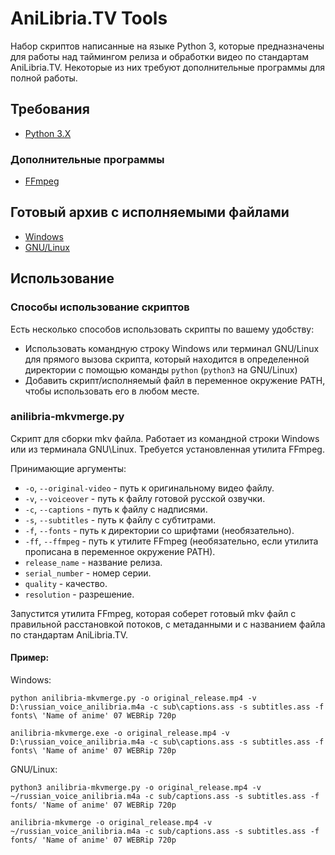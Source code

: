 # AniLibria.TV Tools
Набор скриптов написанные на языке Python 3, которые предназначены для работы над таймингом релиза и обработки видео по стандартам AniLibria.TV.
Некоторые из них требуют дополнительные программы для полной работы.

## Требования
  * [Python 3.X](https://www.python.org/downloads/)

### Дополнительные программы
  * [FFmpeg](https://ffmpeg.org/download.html)
  
## Готовый архив с исполняемыми файлами
  * [Windows](https://github.com/Shinyoro/AniLibria_Tools/releases/download/v1.0/anilibria-tools-windows.zip)
  * [GNU/Linux](https://github.com/Shinyoro/AniLibria_Tools/releases/download/v1.0/anilibria-tools-gnu-linux.tar.gz)
  
## Использование

### Способы использование скриптов
Есть несколько способов использовать скрипты по вашему удобству:

  * Использовать командную строку Windows или терминал GNU/Linux для прямого
  вызова скрипта, который находится в определенной директории с помощью команды `python` (`python3` на GNU/Linux)
  * Добавить скрипт/исполняемый файл в переменное окружение PATH, чтобы использовать его в любом месте.
  
### anilibria-mkvmerge.py
Скрипт для сборки mkv файла. Работает из командной строки Windows или из терминала GNU\Linux. Требуется установленная утилита FFmpeg.

Принимающие аргументы:

  * `-o`, `--original-video` - путь к оригинальному видео файлу.
  * `-v`, `--voiceover` - путь к файлу готовой русской озвучки.
  * `-c`, `--captions` - путь к файлу с надписями.
  * `-s`, `--subtitles` - путь к файлу с субтитрами.
  * `-f`, `--fonts` - путь к директории со шрифтами (необязательно).
  * `-ff`, `--ffmpeg` - путь к утилите FFmpeg (необязательно, если утилита прописана в переменное окружение PATH).
  * `release_name` - название релиза.
  * `serial_number` - номер серии.
  * `quality` - качество.
  * `resolution` - разрешение.
  
Запустится утилита FFmpeg, которая соберет готовый mkv файл с правильной расстановкой потоков,
с метаданными и с названием файла по стандартам AniLibria.TV.

#### Пример:
Windows:

`python anilibria-mkvmerge.py -o original_release.mp4 -v D:\russian_voice_anilibria.m4a -c sub\captions.ass -s subtitles.ass -f fonts\ 'Name of anime' 07 WEBRip 720p`

`anilibria-mkvmerge.exe -o original_release.mp4 -v D:\russian_voice_anilibria.m4a -c sub\captions.ass -s subtitles.ass -f fonts\ 'Name of anime' 07 WEBRip 720p`
    
GNU/Linux:

`python3 anilibria-mkvmerge.py -o original_release.mp4 -v ~/russian_voice_anilibria.m4a -c sub/captions.ass -s subtitles.ass -f fonts/ 'Name of anime' 07 WEBRip 720p`

`anilibria-mkvmerge -o original_release.mp4 -v ~/russian_voice_anilibria.m4a -c sub/captions.ass -s subtitles.ass -f fonts/ 'Name of anime' 07 WEBRip 720p`


  
